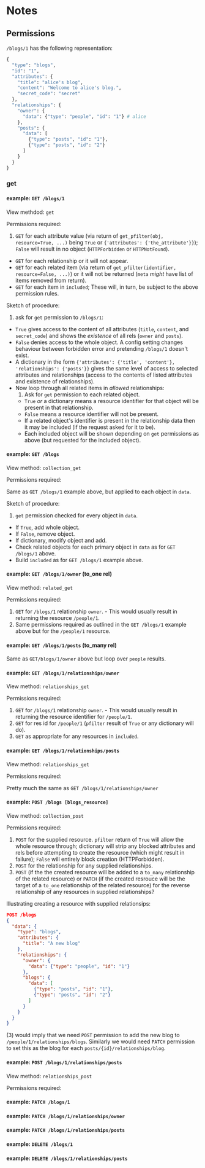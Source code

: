 # Notes

## Permissions

`/blogs/1` has the following representation:

```python
{
  "type": "blogs",
  "id": "1",
  "attributes": {
    "title": "alice's blog",
    "content": "Welcome to alice's blog.",
    "secret_code": "secret"
  },
  "relationships": {
    "owner": {
      "data": {"type": "people", "id": "1"} # alice
    },
    "posts": {
      "data": [
        {"type": "posts", "id": "1"},
        {"type": "posts", "id": "2"}
      ]
    }
  }
}
```

### get

#### example: `GET /blogs/1`
View methdod: `get`

Permissions required:

  1. `GET` for each attribute value (via return of `get_pfilter(obj, resource=True, ...)` being `True` or `{'attributes': {'the_attribute'}}`); `False` will result in no object (`HTTPForbidden` or `HTTPNotFound`).
  - `GET` for each relationship or it will not appear.
  - `GET` for each related item (via return of `get_pfilter(identifier, resource=False, ...)`) or it will not be returned (`meta` _might_ have list of items removed from return).
  - `GET` for each item in `included`; These will, in turn, be subject to the above permission rules.

Sketch of procedure:

  1. ask for `get` permission to `/blogs/1`:
  - `True` gives access to the content of all attributes (`title`, `content`, and `secret_code`) and shows the _existence_ of all rels (`owner` and `posts`).
  - `False` denies access to the whole object. A config setting changes behaviour between forbidden error and pretending `/blogs/1` doesn't exist.
  - A dictionary in the form `{'attributes': {'title', 'content'}, 'relationships': {'posts'}}` gives the same level of access to selected attributes and relationships (access to the contents of listed attributes and existence of relationships).
  - Now loop through all related items in _allowed_ relationships:
    1. Ask for `get` permission to each related object.
    - `True` _or_ a dictionary means a resource identifier for that object will be present in that relationship.
    - `False` means a resource identifier will not be present.
    - If a related object's identifier is present in the relationship data then it may be included (if the request asked for it to be).
    - Each included object will be shown depending on `get` permissions as above (but requested for the included object).

#### example: `GET /blogs`
View method: `collection_get`

Permissions required:

Same as `GET /blogs/1` example above, but applied to each object in `data`.

Sketch of procedure:

  1. `get` permission checked for every object in `data`.
  - If `True`, add whole object.
  - If `False`, remove object.
  - If dictionary, modify object and add.
  - Check related objects for each primary object in `data` as for `GET /blogs/1` above.
  - Build `included` as for `GET /blogs/1` example above.

#### example: `GET /blogs/1/owner` (to_one rel)
View method: `related_get`

Permissions required:

  1. `GET` for `/blogs/1` relationship `owner`.
    - This would usually result in returning the resource `/people/1`.
  2. Same permissions required as outlined in the `GET /blogs/1` example above but for the `/people/1` resource.

#### example: `GET /blogs/1/posts` (to_many rel)

Same as `GET/blogs/1/owner` above but loop over `people` results.

#### example: `GET /blogs/1/relationships/owner`
View method: `relationships_get`

Permissions required:

  1. `GET` for `/blogs/1` relationship `owner`.
    - This would usually result in returning the resource identifier for `/people/1`.
  2. `GET` for res id for `/people/1` (`pfilter` result of `True` or any dictionary will do).
  3. `GET` as appropriate for any resources in `included`.

#### example: `GET /blogs/1/relationships/posts`
View method: `relationships_get`

Permissions required:

Pretty much the same as `GET /blogs/1/relationships/owner`

#### example: `POST /blogs [blogs_resource]`
View method: `collection_post`

Permissions required:

  1. `POST` for the supplied resource. `pfilter` return of `True` will allow the whole resource through; dictionary will strip any blocked attributes and rels before attempting to create the resource (which might result in failure); `False` will entirely block creation (HTTPForbidden).
  2. `POST` for the relationship for any supplied relationships.
  3. `POST` (if the the created resource will be added to a `to_many` relationship of the related resource) or `PATCH` (if the created resrouce will be the target of a `to_one` relationship of the related resource) for the reverse relationship of any resources in supplied relationships?

Illustrating creating a resource with supplied relationsips:

```json
POST /blogs
{
  "data": {
    "type": "blogs",
    "attributes": {
      "title": "A new blog"
    },
    "relationships": {
      "owner": {
        "data": {"type": "people", "id": "1"}
      },
      "blogs": {
        "data": [
          {"type": "posts", "id": "1"},
          {"type": "posts", "id": "2"}
        ]
      }
    }
  }
}
```

(3) would imply that we need `POST` permission to add the new blog to `/people/1/relationships/blogs`. Similarly we would need `PATCH` permission to set this as the blog for each `posts/{id}/relationships/blog`.

#### example: `POST /blogs/1/relationships/posts`
View method: `relationships_post`

Permissions required:



#### example: `PATCH /blogs/1`

#### example: `PATCH /blogs/1/relationships/owner`

#### example: `PATCH /blogs/1/relationships/posts`

#### example: `DELETE /blogs/1`

#### example: `DELETE /blogs/1/relationships/posts`
